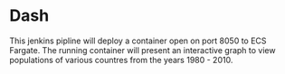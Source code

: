 # Dash
This jenkins pipline will deploy a container open on port 8050 to ECS Fargate.
The running container will present an interactive graph to view populations of various countres from the years 1980 - 2010.
